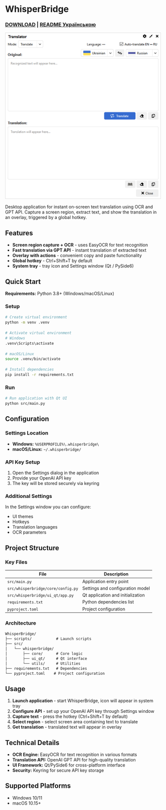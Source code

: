 # WhisperBridge


### [DOWNLOAD](https://github.com/catgirl3d/WhisperBridge/releases) | [README Українською](README.UA.md)

![1](docs/img/_251020140250.png) 

Desktop application for instant on-screen text translation using OCR and GPT API. Capture a screen region, extract text, and show the translation in an overlay, triggered by a global hotkey.

## Features

- **Screen region capture + OCR** - uses EasyOCR for text recognition
- **Fast translation via GPT API** - instant translation of extracted text
- **Overlay with actions** - convenient copy and paste functionality
- **Global hotkey** - Ctrl+Shift+T by default
- **System tray** - tray icon and Settings window (Qt / PySide6)

## Quick Start

**Requirements:** Python 3.8+ (Windows/macOS/Linux)

### Setup

```bash
# Create virtual environment
python -m venv .venv

# Activate virtual environment
# Windows
.venv\Scripts\activate

# macOS/Linux
source .venv/bin/activate

# Install dependencies
pip install -r requirements.txt
```

### Run
 
```bash
# Run application with Qt UI
python src/main.py
```

## Configuration

### Settings Location

- **Windows:** `%USERPROFILE%\.whisperbridge\`
- **macOS/Linux:** `~/.whisperbridge/`

### API Key Setup

1. Open the Settings dialog in the application
2. Provide your OpenAI API key
3. The key will be stored securely via keyring

### Additional Settings

In the Settings window you can configure:
- UI themes
- Hotkeys
- Translation languages
- OCR parameters

## Project Structure

### Key Files

| File | Description |
|------|-------------|
| `src/main.py` | Application entry point |
| `src/whisperbridge/core/config.py` | Settings and configuration model |
| `src/whisperbridge/ui_qt/app.py` | Qt application and initialization |
| `requirements.txt` | Python dependencies list |
| `pyproject.toml` | Project configuration |

### Architecture

```
WhisperBridge/
├── scripts/           # Launch scripts
├── src/
│   └── whisperbridge/
│       ├── core/      # Core logic
│       ├── ui_qt/     # Qt interface
│       └── utils/     # Utilities
├── requirements.txt   # Dependencies
└── pyproject.toml    # Project configuration
```

## Usage

1. **Launch application** - start WhisperBridge, icon will appear in system tray
2. **Configure API** - set up your OpenAI API key through Settings window
3. **Capture text** - press the hotkey (Ctrl+Shift+T by default)
4. **Select region** - select screen area containing text to translate
5. **Get translation** - translated text will appear in overlay

## Technical Details

- **OCR Engine:** EasyOCR for text recognition in various formats
- **Translation API:** OpenAI GPT API for high-quality translation
- **UI Framework:** Qt/PySide6 for cross-platform interface
- **Security:** Keyring for secure API key storage

## Supported Platforms

- Windows 10/11
- macOS 10.15+